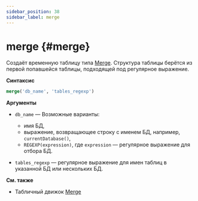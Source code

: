 ```yaml
---
sidebar_position: 38
sidebar_label: merge
---
```


# merge {#merge}

Cоздаёт временную таблицу типа [Merge](../../engines/table-engines/special/merge.md). Структура таблицы берётся из первой попавшейся таблицы, подходящей под регулярное выражение.

**Синтаксис**

```sql
merge('db_name', 'tables_regexp')
```
**Аргументы**

- `db_name` — Возможные варианты:
    - имя БД, 
    - выражение, возвращающее строку с именем БД, например, `currentDatabase()`,
    - `REGEXP(expression)`, где `expression` — регулярное выражение для отбора БД.

- `tables_regexp` — регулярное выражение для имен таблиц в указанной БД или нескольких БД.

**См. также**

-   Табличный движок [Merge](../../engines/table-engines/special/merge.md)
